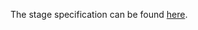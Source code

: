 The stage specification can be found [here](https://hyperskill.org/projects/44/stages/234/implement).